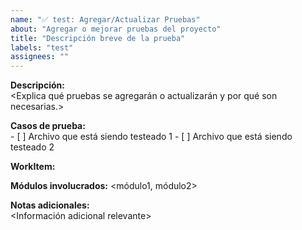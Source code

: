 ```yaml
---
name: "✅ test: Agregar/Actualizar Pruebas"
about: "Agregar o mejorar pruebas del proyecto"
title: "Descripción breve de la prueba"
labels: "test"
assignees: ""
---
```


**Descripción:**  
    <Explica qué pruebas se agregarán o actualizarán y por qué son necesarias.>

**Casos de prueba:**  
    - [ ] Archivo que está siendo testeado 1
    - [ ] Archivo que está siendo testeado 2

**WorkItem:**
    <Work item>

**Módulos involucrados:**
    <módulo1, módulo2>

**Notas adicionales:**  
    <Información adicional relevante>
